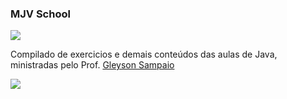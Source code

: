 ### MJV School

![](https://img.shields.io/static/v1?label=Status&message=Desenvolvimento&color=ff8624&style=<STYLE>&logo=<LOGO>)

Compilado de exercicios e demais conteúdos das aulas de Java, ministradas pelo Prof. [Gleyson Sampaio](https://github.com/glysns/)

![](https://imgur.com/8YjK5uK.png)
